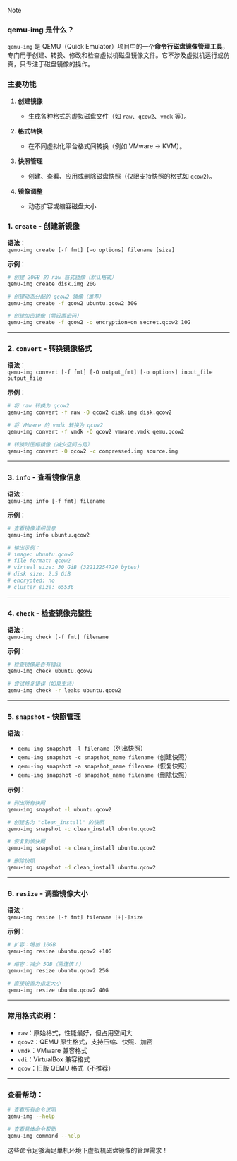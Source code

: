 > [!note]
> ### **qemu-img 是什么？**
> `qemu-img` 是 QEMU（Quick Emulator）项目中的一个**命令行磁盘镜像管理工具**，专门用于创建、转换、修改和检查虚拟机磁盘镜像文件。它不涉及虚拟机运行或仿真，只专注于磁盘镜像的操作。
> ### **主要功能**
> 1. **创建镜像**  
>    - 生成各种格式的虚拟磁盘文件（如 `raw`、`qcow2`、`vmdk` 等）。
> 
> 2. **格式转换**  
>    - 在不同虚拟化平台格式间转换（例如 VMware → KVM）。
> 
> 3. **快照管理**  
>    - 创建、查看、应用或删除磁盘快照（仅限支持快照的格式如 `qcow2`）。
> 
> 4. **镜像调整**  
>    - 动态扩容或缩容磁盘大小


### 1. **`create` - 创建新镜像**
**语法**：  
`qemu-img create [-f fmt] [-o options] filename [size]`

**示例**：  
```bash
# 创建 20GB 的 raw 格式镜像（默认格式）
qemu-img create disk.img 20G

# 创建动态分配的 qcow2 镜像（推荐）
qemu-img create -f qcow2 ubuntu.qcow2 30G

# 创建加密镜像（需设置密码）
qemu-img create -f qcow2 -o encryption=on secret.qcow2 10G
```

---

### 2. **`convert` - 转换镜像格式**
**语法**：  
`qemu-img convert [-f fmt] [-O output_fmt] [-o options] input_file output_file`

**示例**：  
```bash
# 将 raw 转换为 qcow2
qemu-img convert -f raw -O qcow2 disk.img disk.qcow2

# 将 VMware 的 vmdk 转换为 qcow2
qemu-img convert -f vmdk -O qcow2 vmware.vmdk qemu.qcow2

# 转换时压缩镜像（减少空间占用）
qemu-img convert -O qcow2 -c compressed.img source.img
```

---

### 3. **`info` - 查看镜像信息**
**语法**：  
`qemu-img info [-f fmt] filename`

**示例**：  
```bash
# 查看镜像详细信息
qemu-img info ubuntu.qcow2

# 输出示例：
# image: ubuntu.qcow2
# file format: qcow2
# virtual size: 30 GiB (32212254720 bytes)
# disk size: 2.5 GiB
# encrypted: no
# cluster_size: 65536
```

---

### 4. **`check` - 检查镜像完整性**
**语法**：  
`qemu-img check [-f fmt] filename`

**示例**：  
```bash
# 检查镜像是否有错误
qemu-img check ubuntu.qcow2

# 尝试修复错误（如果支持）
qemu-img check -r leaks ubuntu.qcow2
```

---

### 5. **`snapshot` - 快照管理**
**语法**：  
- `qemu-img snapshot -l filename`（列出快照）  
- `qemu-img snapshot -c snapshot_name filename`（创建快照）  
- `qemu-img snapshot -a snapshot_name filename`（恢复快照）  
- `qemu-img snapshot -d snapshot_name filename`（删除快照）  

**示例**：  
```bash
# 列出所有快照
qemu-img snapshot -l ubuntu.qcow2

# 创建名为 "clean_install" 的快照
qemu-img snapshot -c clean_install ubuntu.qcow2

# 恢复到该快照
qemu-img snapshot -a clean_install ubuntu.qcow2

# 删除快照
qemu-img snapshot -d clean_install ubuntu.qcow2
```

---

### 6. **`resize` - 调整镜像大小**
**语法**：  
`qemu-img resize [-f fmt] filename [+|-]size`

**示例**：  
```bash
# 扩容：增加 10GB
qemu-img resize ubuntu.qcow2 +10G

# 缩容：减少 5GB（需谨慎！）
qemu-img resize ubuntu.qcow2 25G

# 直接设置为指定大小
qemu-img resize ubuntu.qcow2 40G
```

---


### 常用格式说明：
- `raw`：原始格式，性能最好，但占用空间大
- `qcow2`：QEMU 原生格式，支持压缩、快照、加密
- `vmdk`：VMware 兼容格式
- `vdi`：VirtualBox 兼容格式
- `qcow`：旧版 QEMU 格式（不推荐）

---

### 查看帮助：
```bash
# 查看所有命令说明
qemu-img --help

# 查看具体命令帮助
qemu-img command --help
```

这些命令足够满足单机环境下虚拟机磁盘镜像的管理需求！